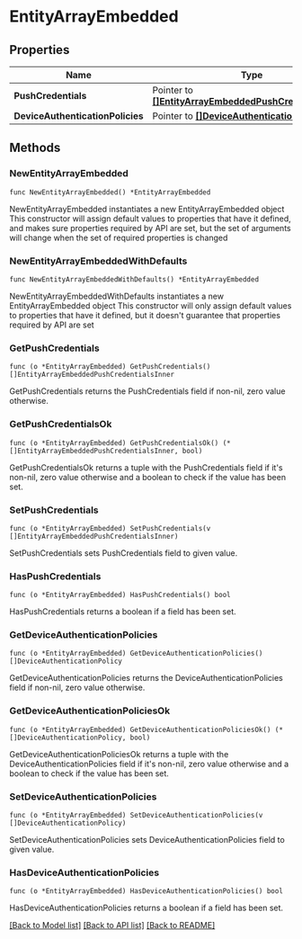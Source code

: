# EntityArrayEmbedded

## Properties

Name | Type | Description | Notes
------------ | ------------- | ------------- | -------------
**PushCredentials** | Pointer to [**[]EntityArrayEmbeddedPushCredentialsInner**](EntityArrayEmbeddedPushCredentialsInner.md) |  | [optional] 
**DeviceAuthenticationPolicies** | Pointer to [**[]DeviceAuthenticationPolicy**](DeviceAuthenticationPolicy.md) |  | [optional] 

## Methods

### NewEntityArrayEmbedded

`func NewEntityArrayEmbedded() *EntityArrayEmbedded`

NewEntityArrayEmbedded instantiates a new EntityArrayEmbedded object
This constructor will assign default values to properties that have it defined,
and makes sure properties required by API are set, but the set of arguments
will change when the set of required properties is changed

### NewEntityArrayEmbeddedWithDefaults

`func NewEntityArrayEmbeddedWithDefaults() *EntityArrayEmbedded`

NewEntityArrayEmbeddedWithDefaults instantiates a new EntityArrayEmbedded object
This constructor will only assign default values to properties that have it defined,
but it doesn't guarantee that properties required by API are set

### GetPushCredentials

`func (o *EntityArrayEmbedded) GetPushCredentials() []EntityArrayEmbeddedPushCredentialsInner`

GetPushCredentials returns the PushCredentials field if non-nil, zero value otherwise.

### GetPushCredentialsOk

`func (o *EntityArrayEmbedded) GetPushCredentialsOk() (*[]EntityArrayEmbeddedPushCredentialsInner, bool)`

GetPushCredentialsOk returns a tuple with the PushCredentials field if it's non-nil, zero value otherwise
and a boolean to check if the value has been set.

### SetPushCredentials

`func (o *EntityArrayEmbedded) SetPushCredentials(v []EntityArrayEmbeddedPushCredentialsInner)`

SetPushCredentials sets PushCredentials field to given value.

### HasPushCredentials

`func (o *EntityArrayEmbedded) HasPushCredentials() bool`

HasPushCredentials returns a boolean if a field has been set.

### GetDeviceAuthenticationPolicies

`func (o *EntityArrayEmbedded) GetDeviceAuthenticationPolicies() []DeviceAuthenticationPolicy`

GetDeviceAuthenticationPolicies returns the DeviceAuthenticationPolicies field if non-nil, zero value otherwise.

### GetDeviceAuthenticationPoliciesOk

`func (o *EntityArrayEmbedded) GetDeviceAuthenticationPoliciesOk() (*[]DeviceAuthenticationPolicy, bool)`

GetDeviceAuthenticationPoliciesOk returns a tuple with the DeviceAuthenticationPolicies field if it's non-nil, zero value otherwise
and a boolean to check if the value has been set.

### SetDeviceAuthenticationPolicies

`func (o *EntityArrayEmbedded) SetDeviceAuthenticationPolicies(v []DeviceAuthenticationPolicy)`

SetDeviceAuthenticationPolicies sets DeviceAuthenticationPolicies field to given value.

### HasDeviceAuthenticationPolicies

`func (o *EntityArrayEmbedded) HasDeviceAuthenticationPolicies() bool`

HasDeviceAuthenticationPolicies returns a boolean if a field has been set.


[[Back to Model list]](../README.md#documentation-for-models) [[Back to API list]](../README.md#documentation-for-api-endpoints) [[Back to README]](../README.md)


